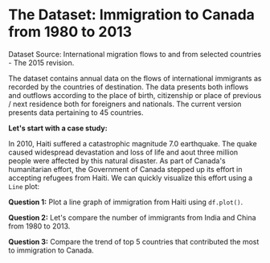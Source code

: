 # The Dataset: Immigration to Canada from 1980 to 2013 

Dataset Source: International migration flows to and from selected countries - The 2015 revision.

The dataset contains annual data on the flows of international immigrants as recorded by the countries of destination. 
The data presents both inflows and outflows according to the place of birth, citizenship or place of previous / next residence both for foreigners and nationals. 
The current version presents data pertaining to 45 countries.

**Let's start with a case study:**

In 2010, Haiti suffered a catastrophic magnitude 7.0 earthquake. The quake caused widespread devastation and loss of life and aout three million people were affected by this natural disaster. As part of Canada's humanitarian effort, the Government of Canada stepped up its effort in accepting refugees from Haiti. We can quickly visualize this effort using a `Line` plot:

**Question 1:** Plot a line graph of immigration from Haiti using `df.plot()`.

**Question 2:** Let's compare the number of immigrants from India and China from 1980 to 2013.

**Question 3:** Compare the trend of top 5 countries that contributed the most to immigration to Canada.
